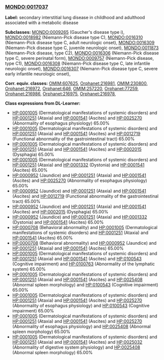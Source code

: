 
### [MONDO:0017037](http://purl.obolibrary.org/obo/MONDO_0017037)
**Label:** secondary interstitial lung disease in childhood and adulthood associated with a metabolic disease

**Subclasses:** [MONDO:0009265](http://purl.obolibrary.org/obo/MONDO_0009265) (Gaucher's disease type i), [MONDO:0018982](http://purl.obolibrary.org/obo/MONDO_0018982) (Niemann-Pick disease type C), [MONDO:0016310](http://purl.obolibrary.org/obo/MONDO_0016310) (Niemann-Pick disease type C, adult neurologic onset), [MONDO:0016309](http://purl.obolibrary.org/obo/MONDO_0016309) (Niemann-Pick disease type C, juvenile neurologic onset), [MONDO:0011873](http://purl.obolibrary.org/obo/MONDO_0011873) (Niemann-Pick disease, type C2), [MONDO:0016306](http://purl.obolibrary.org/obo/MONDO_0016306) (Niemann-Pick disease type C, severe perinatal form), [MONDO:0009757](http://purl.obolibrary.org/obo/MONDO_0009757) (Niemann-Pick disease, type C1), [MONDO:0016308](http://purl.obolibrary.org/obo/MONDO_0016308) (Niemann-Pick disease type C, late infantile neurologic onset), [MONDO:0016307](http://purl.obolibrary.org/obo/MONDO_0016307) (Niemann-Pick disease type C, severe early infantile neurologic onset), 

**Corr. equiv. classes:** [OMIM:607625](http://purl.obolibrary.org/obo/OMIM_607625), [Orphanet:216981](http://www.orpha.net/ORDO/Orphanet_216981), [OMIM:230800](http://purl.obolibrary.org/obo/OMIM_230800), [Orphanet:216972](http://www.orpha.net/ORDO/Orphanet_216972), [Orphanet:646](http://www.orpha.net/ORDO/Orphanet_646), [OMIM:257220](http://purl.obolibrary.org/obo/OMIM_257220), [Orphanet:77259](http://www.orpha.net/ORDO/Orphanet_77259), [Orphanet:216986](http://www.orpha.net/ORDO/Orphanet_216986), [Orphanet:216975](http://www.orpha.net/ORDO/Orphanet_216975), [Orphanet:216978](http://www.orpha.net/ORDO/Orphanet_216978), 

**Class expressions from DL-Learner:**

- [HP:0001005](http://purl.obolibrary.org/obo/HP_0001005) (Dermatological manifestations of systemic disorders) and [HP:0001251](http://purl.obolibrary.org/obo/HP_0001251) (Ataxia) and [HP:0001541](http://purl.obolibrary.org/obo/HP_0001541) (Ascites) and [HP:0025270](http://purl.obolibrary.org/obo/HP_0025270) (Abnormality of esophagus physiology) 65.00%
- [HP:0001005](http://purl.obolibrary.org/obo/HP_0001005) (Dermatological manifestations of systemic disorders) and [HP:0001251](http://purl.obolibrary.org/obo/HP_0001251) (Ataxia) and [HP:0001541](http://purl.obolibrary.org/obo/HP_0001541) (Ascites) and [HP:0012719](http://purl.obolibrary.org/obo/HP_0012719) (Functional abnormality of the gastrointestinal tract) 65.00%
- [HP:0001005](http://purl.obolibrary.org/obo/HP_0001005) (Dermatological manifestations of systemic disorders) and [HP:0001251](http://purl.obolibrary.org/obo/HP_0001251) (Ataxia) and [HP:0001541](http://purl.obolibrary.org/obo/HP_0001541) (Ascites) and [HP:0002015](http://purl.obolibrary.org/obo/HP_0002015) (Dysphagia) 65.00%
- [HP:0001005](http://purl.obolibrary.org/obo/HP_0001005) (Dermatological manifestations of systemic disorders) and [HP:0001251](http://purl.obolibrary.org/obo/HP_0001251) (Ataxia) and [HP:0001332](http://purl.obolibrary.org/obo/HP_0001332) (Dystonia) and [HP:0001541](http://purl.obolibrary.org/obo/HP_0001541) (Ascites) 65.00%
- [HP:0000952](http://purl.obolibrary.org/obo/HP_0000952) (Jaundice) and [HP:0001251](http://purl.obolibrary.org/obo/HP_0001251) (Ataxia) and [HP:0001541](http://purl.obolibrary.org/obo/HP_0001541) (Ascites) and [HP:0025270](http://purl.obolibrary.org/obo/HP_0025270) (Abnormality of esophagus physiology) 65.00%
- [HP:0000952](http://purl.obolibrary.org/obo/HP_0000952) (Jaundice) and [HP:0001251](http://purl.obolibrary.org/obo/HP_0001251) (Ataxia) and [HP:0001541](http://purl.obolibrary.org/obo/HP_0001541) (Ascites) and [HP:0012719](http://purl.obolibrary.org/obo/HP_0012719) (Functional abnormality of the gastrointestinal tract) 65.00%
- [HP:0000952](http://purl.obolibrary.org/obo/HP_0000952) (Jaundice) and [HP:0001251](http://purl.obolibrary.org/obo/HP_0001251) (Ataxia) and [HP:0001541](http://purl.obolibrary.org/obo/HP_0001541) (Ascites) and [HP:0002015](http://purl.obolibrary.org/obo/HP_0002015) (Dysphagia) 65.00%
- [HP:0000952](http://purl.obolibrary.org/obo/HP_0000952) (Jaundice) and [HP:0001251](http://purl.obolibrary.org/obo/HP_0001251) (Ataxia) and [HP:0001332](http://purl.obolibrary.org/obo/HP_0001332) (Dystonia) and [HP:0001541](http://purl.obolibrary.org/obo/HP_0001541) (Ascites) 65.00%
- [HP:0000708](http://purl.obolibrary.org/obo/HP_0000708) (Behavioral abnormality) and [HP:0001005](http://purl.obolibrary.org/obo/HP_0001005) (Dermatological manifestations of systemic disorders) and [HP:0001251](http://purl.obolibrary.org/obo/HP_0001251) (Ataxia) and [HP:0001541](http://purl.obolibrary.org/obo/HP_0001541) (Ascites) 65.00%
- [HP:0000708](http://purl.obolibrary.org/obo/HP_0000708) (Behavioral abnormality) and [HP:0000952](http://purl.obolibrary.org/obo/HP_0000952) (Jaundice) and [HP:0001251](http://purl.obolibrary.org/obo/HP_0001251) (Ataxia) and [HP:0001541](http://purl.obolibrary.org/obo/HP_0001541) (Ascites) 65.00%
- [HP:0001005](http://purl.obolibrary.org/obo/HP_0001005) (Dermatological manifestations of systemic disorders) and [HP:0001251](http://purl.obolibrary.org/obo/HP_0001251) (Ataxia) and [HP:0001541](http://purl.obolibrary.org/obo/HP_0001541) (Ascites) and [HP:0100543](http://purl.obolibrary.org/obo/HP_0100543) (Cognitive impairment) and [HP:0100763](http://purl.obolibrary.org/obo/HP_0100763) (Abnormality of the lymphatic system) 65.00%
- [HP:0001005](http://purl.obolibrary.org/obo/HP_0001005) (Dermatological manifestations of systemic disorders) and [HP:0001251](http://purl.obolibrary.org/obo/HP_0001251) (Ataxia) and [HP:0001541](http://purl.obolibrary.org/obo/HP_0001541) (Ascites) and [HP:0025408](http://purl.obolibrary.org/obo/HP_0025408) (Abnormal spleen morphology) and [HP:0100543](http://purl.obolibrary.org/obo/HP_0100543) (Cognitive impairment) 65.00%
- [HP:0001005](http://purl.obolibrary.org/obo/HP_0001005) (Dermatological manifestations of systemic disorders) and [HP:0001251](http://purl.obolibrary.org/obo/HP_0001251) (Ataxia) and [HP:0001541](http://purl.obolibrary.org/obo/HP_0001541) (Ascites) and [HP:0025270](http://purl.obolibrary.org/obo/HP_0025270) (Abnormality of esophagus physiology) and [HP:0100543](http://purl.obolibrary.org/obo/HP_0100543) (Cognitive impairment) 65.00%
- [HP:0001005](http://purl.obolibrary.org/obo/HP_0001005) (Dermatological manifestations of systemic disorders) and [HP:0001251](http://purl.obolibrary.org/obo/HP_0001251) (Ataxia) and [HP:0001541](http://purl.obolibrary.org/obo/HP_0001541) (Ascites) and [HP:0025270](http://purl.obolibrary.org/obo/HP_0025270) (Abnormality of esophagus physiology) and [HP:0025408](http://purl.obolibrary.org/obo/HP_0025408) (Abnormal spleen morphology) 65.00%
- [HP:0001005](http://purl.obolibrary.org/obo/HP_0001005) (Dermatological manifestations of systemic disorders) and [HP:0001251](http://purl.obolibrary.org/obo/HP_0001251) (Ataxia) and [HP:0001541](http://purl.obolibrary.org/obo/HP_0001541) (Ascites) and [HP:0025032](http://purl.obolibrary.org/obo/HP_0025032) (Abnormality of digestive system physiology) and [HP:0025408](http://purl.obolibrary.org/obo/HP_0025408) (Abnormal spleen morphology) 65.00%



